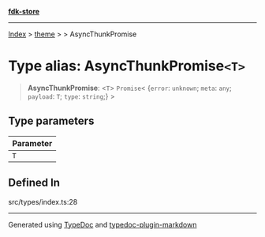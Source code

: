 [**fdk-store**](../../../README.md)
***

[Index](../../../API.md) > [theme](../../README.md) > [<internal>](../README.md) > AsyncThunkPromise

# Type alias: AsyncThunkPromise`<T>`

> **AsyncThunkPromise**: <`T`> `Promise`\< \{`error`: `unknown`; `meta`: `any`; `payload`: `T`; `type`: `string`;} \>

## Type parameters

| Parameter |
| :------ |
| `T` |

## Defined In

src/types/index.ts:28

***
Generated using [TypeDoc](https://typedoc.org/) and [typedoc-plugin-markdown](https://www.npmjs.com/package/typedoc-plugin-markdown)
